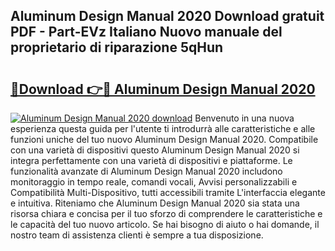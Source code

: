 ## Aluminum Design Manual 2020 Download gratuit PDF - Part-EVz Italiano Nuovo manuale del proprietario di riparazione 5qHun

# <h2><a href="http://dfczlyy.blite.top/?on=Aluminum+Design+Manual+2020">🔗Download 👉🔴 Aluminum Design Manual 2020</a></h2>

[![Aluminum Design Manual 2020 download](https://i.imgur.com/lujVjoI.png)](http://dfczlyy.blite.top/?on=Aluminum+Design+Manual+2020)
Benvenuto in una nuova esperienza questa guida per l'utente ti introdurrà alle caratteristiche e alle funzioni uniche del tuo nuovo Aluminum Design Manual 2020. Compatibile con una varietà di dispositivi questo Aluminum Design Manual 2020 si integra perfettamente con una varietà di dispositivi e piattaforme. Le funzionalità avanzate di Aluminum Design Manual 2020 includono monitoraggio in tempo reale, comandi vocali, Avvisi personalizzabili e Compatibilità Multi-Dispositivo, tutti accessibili tramite L'interfaccia elegante e intuitiva. Riteniamo che Aluminum Design Manual 2020 sia stata una risorsa chiara e concisa per il tuo sforzo di comprendere le caratteristiche e le capacità del tuo nuovo articolo. Se hai bisogno di aiuto o hai domande, il nostro team di assistenza clienti è sempre a tua disposizione.
